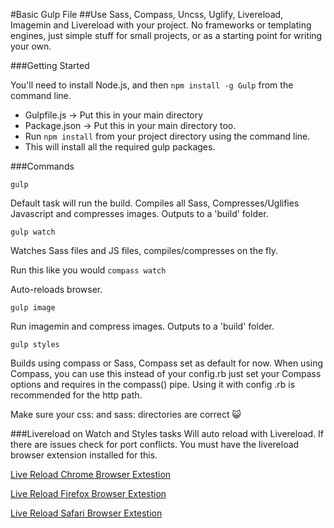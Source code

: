 #Basic Gulp File 
##Use Sass, Compass, Uncss, Uglify, Livereload, Imagemin and Livereload with your project.
No frameworks or templating engines, just simple stuff for small projects, or as a starting point for writing your own.


###Getting Started

You'll need to install Node.js, and then ```npm install -g Gulp``` from the command line.

- Gulpfile.js -> Put this in your main directory
- Package.json -> Put this in your main directory too.
- Run ```npm install``` from your project directory using the command line. 
- This will install all the required gulp packages.




###Commands

```
gulp
```

Default task will run the build.
Compiles all Sass, Compresses/Uglifies Javascript and compresses images. 
Outputs to a 'build' folder.

```
gulp watch
```

Watches Sass files and JS files, compiles/compresses on the fly.

Run this like you would ```compass watch```

Auto-reloads browser.

```
gulp image
```

Run imagemin and compress images. 
Outputs to a 'build' folder.

```
gulp styles
```

Builds using compass or Sass, Compass set as default for now.
When using Compass, you can use this instead of your config.rb just set your Compass options and requires in the compass() pipe. Using it with config .rb is recommended for the http path.

Make sure your css: and sass: directories are correct :smiley_cat:


###Livereload on Watch and Styles tasks 
Will auto reload with Livereload. If there are issues check for port conflicts.
You must have the livereload browser extension installed for this. 

[Live Reload Chrome Browser Extestion](https://chrome.google.com/webstore/detail/livereload/jnihajbhpnppcggbcgedagnkighmdlei?hl=en)

[Live Reload Firefox Browser Extestion](http://download.livereload.com/2.0.8/LiveReload-2.0.8.xpi)

[Live Reload Safari Browser Extestion](http://download.livereload.com/2.0.9/LiveReload-2.0.9.safariextz)
